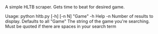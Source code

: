 A simple HLTB scraper. Gets time to beat for desired game.

Usage: python hltb.py [-h] [-n N] "Game"
    -h Help
    -n Number of results to display. Defaults to all
    "Game" The string of the game you're searching. Must be quoted if there are spaces in your search term